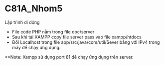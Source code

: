 # C81A_Nhom5
Lập trình di động
- File code PHP nằm trong file doc/server
- Sau khi tải XAMPP copy file server pass vào file xampp/htdocs
- Đổi Localhost trong file app/src/java/com/util/Sever bằng với IPv4 trong máy để chạy ứng dụng.

**Note: Xampp sử dụng port 81 để chạy ứng dụng trên server.
